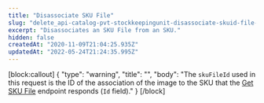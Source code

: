 ```yaml
---
title: "Disassociate SKU File"
slug: "delete_api-catalog-pvt-stockkeepingunit-disassociate-skuid-file-skufileid"
excerpt: "Disassociates an SKU File from an SKU."
hidden: false
createdAt: "2020-11-09T21:04:25.935Z"
updatedAt: "2022-05-24T21:24:35.995Z"
---
```

[block:callout]
{
  "type": "warning",
  "title": "",
  "body": "The `skuFileId` used in this request is the ID of the association of the image to the SKU that the [Get SKU File](https://developers.vtex.com/vtex-rest-api/reference/catalog-api-get-sku-file) endpoint responds (`Id` field)."
}
[/block]